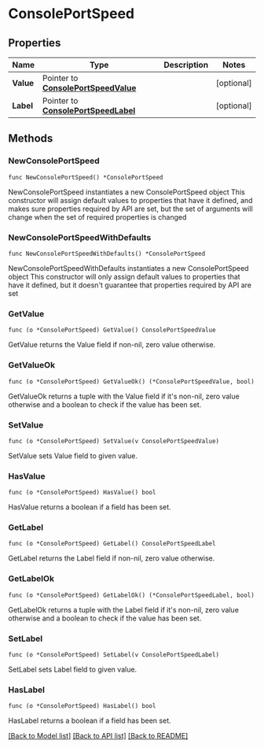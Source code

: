 # ConsolePortSpeed

## Properties

Name | Type | Description | Notes
------------ | ------------- | ------------- | -------------
**Value** | Pointer to [**ConsolePortSpeedValue**](ConsolePortSpeedValue.md) |  | [optional] 
**Label** | Pointer to [**ConsolePortSpeedLabel**](ConsolePortSpeedLabel.md) |  | [optional] 

## Methods

### NewConsolePortSpeed

`func NewConsolePortSpeed() *ConsolePortSpeed`

NewConsolePortSpeed instantiates a new ConsolePortSpeed object
This constructor will assign default values to properties that have it defined,
and makes sure properties required by API are set, but the set of arguments
will change when the set of required properties is changed

### NewConsolePortSpeedWithDefaults

`func NewConsolePortSpeedWithDefaults() *ConsolePortSpeed`

NewConsolePortSpeedWithDefaults instantiates a new ConsolePortSpeed object
This constructor will only assign default values to properties that have it defined,
but it doesn't guarantee that properties required by API are set

### GetValue

`func (o *ConsolePortSpeed) GetValue() ConsolePortSpeedValue`

GetValue returns the Value field if non-nil, zero value otherwise.

### GetValueOk

`func (o *ConsolePortSpeed) GetValueOk() (*ConsolePortSpeedValue, bool)`

GetValueOk returns a tuple with the Value field if it's non-nil, zero value otherwise
and a boolean to check if the value has been set.

### SetValue

`func (o *ConsolePortSpeed) SetValue(v ConsolePortSpeedValue)`

SetValue sets Value field to given value.

### HasValue

`func (o *ConsolePortSpeed) HasValue() bool`

HasValue returns a boolean if a field has been set.

### GetLabel

`func (o *ConsolePortSpeed) GetLabel() ConsolePortSpeedLabel`

GetLabel returns the Label field if non-nil, zero value otherwise.

### GetLabelOk

`func (o *ConsolePortSpeed) GetLabelOk() (*ConsolePortSpeedLabel, bool)`

GetLabelOk returns a tuple with the Label field if it's non-nil, zero value otherwise
and a boolean to check if the value has been set.

### SetLabel

`func (o *ConsolePortSpeed) SetLabel(v ConsolePortSpeedLabel)`

SetLabel sets Label field to given value.

### HasLabel

`func (o *ConsolePortSpeed) HasLabel() bool`

HasLabel returns a boolean if a field has been set.


[[Back to Model list]](../README.md#documentation-for-models) [[Back to API list]](../README.md#documentation-for-api-endpoints) [[Back to README]](../README.md)


